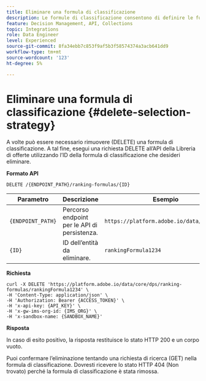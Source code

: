 ```yaml
---
title: Eliminare una formula di classificazione
description: Le formule di classificazione consentono di definire le funzioni per il punteggio, utilizzate per classificare gli elementi.
feature: Decision Management, API, Collections
topic: Integrations
role: Data Engineer
level: Experienced
source-git-commit: 8fa34ebb7c853f9af5b3f58574374a3acb641dd9
workflow-type: tm+mt
source-wordcount: '123'
ht-degree: 5%

---
```


# Eliminare una formula di classificazione {#delete-selection-strategy}

A volte può essere necessario rimuovere (DELETE) una formula di classificazione. A tal fine, esegui una richiesta DELETE all’API della Libreria di offerte utilizzando l’ID della formula di classificazione che desideri eliminare.

**Formato API**

```http
DELETE /{ENDPOINT_PATH}/ranking-formulas/{ID}
```

| Parametro | Descrizione | Esempio |
| --------- | ----------- | ------- |
| `{ENDPOINT_PATH}` | Percorso endpoint per le API di persistenza. | `https://platform.adobe.io/data/core/dps` |
| `{ID}` | ID dell’entità da eliminare. | `rankingFormula1234` |

**Richiesta**

```shell
curl -X DELETE 'https://platform.adobe.io/data/core/dps/ranking-formulas/rankingFormula1234' \
-H 'Content-Type: application/json' \
-H 'Authorization: Bearer {ACCESS_TOKEN}' \
-H 'x-api-key: {API_KEY}' \
-H 'x-gw-ims-org-id: {IMS_ORG}' \
-H 'x-sandbox-name: {SANDBOX_NAME}'
```

**Risposta**

In caso di esito positivo, la risposta restituisce lo stato HTTP 200 e un corpo vuoto.

Puoi confermare l’eliminazione tentando una richiesta di ricerca (GET) nella formula di classificazione. Dovresti ricevere lo stato HTTP 404 (Non trovato) perché la formula di classificazione è stata rimossa.

